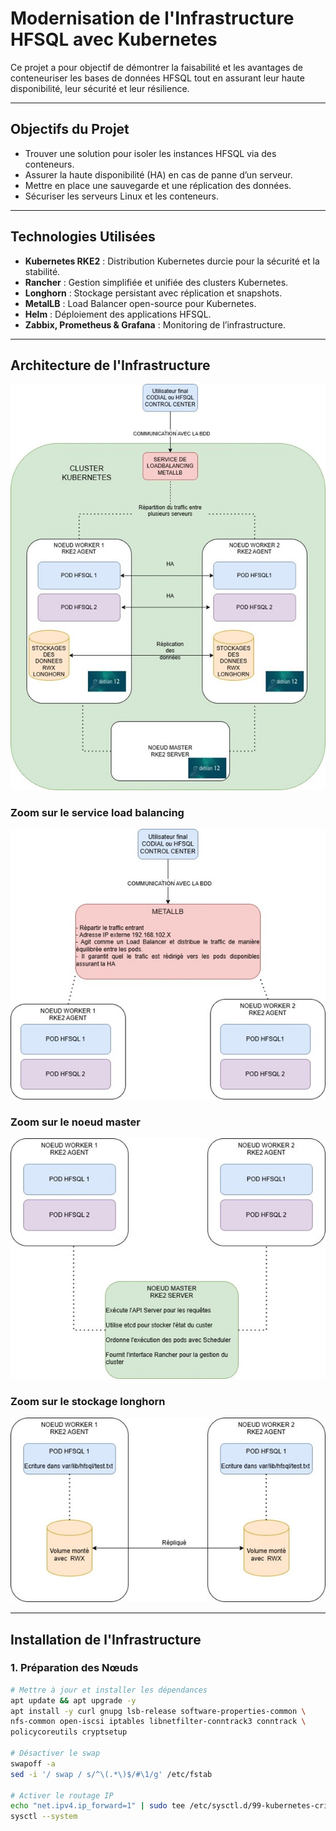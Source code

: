 # **Modernisation de l'Infrastructure HFSQL avec Kubernetes**

Ce projet a pour objectif de démontrer la faisabilité et les avantages de conteneuriser les bases de données HFSQL tout en assurant leur haute disponibilité, leur sécurité et leur résilience.

---

## **Objectifs du Projet**

- Trouver une solution pour isoler les instances HFSQL via des conteneurs.
- Assurer la haute disponibilité (HA) en cas de panne d’un serveur.
- Mettre en place une sauvegarde et une réplication des données.
- Sécuriser les serveurs Linux et les conteneurs.

---

## **Technologies Utilisées**

- **Kubernetes RKE2** : Distribution Kubernetes durcie pour la sécurité et la stabilité.
- **Rancher** : Gestion simplifiée et unifiée des clusters Kubernetes.
- **Longhorn** : Stockage persistant avec réplication et snapshots.
- **MetalLB** : Load Balancer open-source pour Kubernetes.
- **Helm** : Déploiement des applications HFSQL.
- **Zabbix, Prometheus & Grafana** : Monitoring de l’infrastructure.

---

## **Architecture de l'Infrastructure**

![Architecture de l'Infrastructure HFSQL](images/arch_base.jpg)

### **Zoom sur le service load balancing**

![LB](images/zoomlb.jpg)

### **Zoom sur le noeud master**

![NM](images/zoomnm.jpg)

### **Zoom sur le stockage longhorn**

![LH](images/zoomlh.jpg)


---

## **Installation de l'Infrastructure**

### **1. Préparation des Nœuds**
```bash
# Mettre à jour et installer les dépendances
apt update && apt upgrade -y
apt install -y curl gnupg lsb-release software-properties-common \
nfs-common open-iscsi iptables libnetfilter-conntrack3 conntrack \
policycoreutils cryptsetup

# Désactiver le swap
swapoff -a
sed -i '/ swap / s/^\(.*\)$/#\1/g' /etc/fstab

# Activer le routage IP
echo "net.ipv4.ip_forward=1" | sudo tee /etc/sysctl.d/99-kubernetes-cri.conf
sysctl --system
